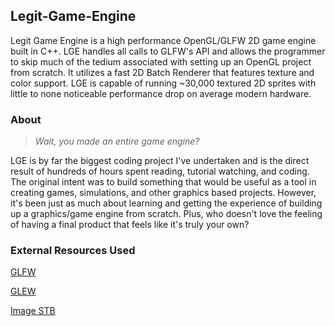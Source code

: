 ## Legit-Game-Engine

Legit Game Engine is a high performance OpenGL/GLFW 2D game engine built in C++.   LGE handles all calls to GLFW's API and allows the programmer to skip much of the tedium associated with setting up an OpenGL project from scratch.  It utilizes a fast 2D Batch Renderer that features texture and color support.  LGE is capable of running ~30,000 textured 2D sprites with little to none noticeable performance drop on average modern hardware.

### About
>*Wait, you made an entire game engine?*

LGE is by far the biggest coding project I've undertaken and is the direct result of hundreds of hours spent reading, tutorial watching, and coding.  The original intent was to build something that would be useful as a tool in creating games, simulations, and other graphics based projects.  However, it's been just as much about learning and getting the experience of building up a graphics/game engine from scratch.  Plus, who doesn't love the feeling of having a final product that feels like it's truly your own? 

### External Resources Used
[GLFW](https://www.glfw.org/)

[GLEW](http://glew.sourceforge.net/)

[Image STB](https://github.com/nothings/stb)
